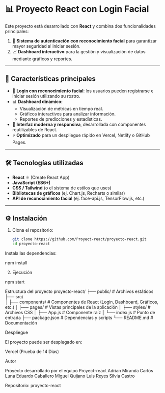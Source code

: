 # 📊 Proyecto React con Login Facial

Este proyecto está desarrollado con **React** y combina dos funcionalidades principales:  
1. 🔐 **Sistema de autenticación con reconocimiento facial** para garantizar mayor seguridad al iniciar sesión.  
2. 📈 **Dashboard interactivo** para la gestión y visualización de datos mediante gráficos y reportes.

---

## 🚀 Características principales

- 👤 **Login con reconocimiento facial**: los usuarios pueden registrarse e iniciar sesión utilizando su rostro.  
- 📊 **Dashboard dinámico**:  
  - Visualización de métricas en tiempo real.  
  - Gráficos interactivos para analizar información.  
  - Reportes de predicciones y estadísticas.  
- 🎨 **Interfaz moderna y responsiva**, desarrollada con componentes reutilizables de React.  
- ⚡ **Optimizado** para un despliegue rápido en Vercel, Netlify o GitHub Pages.

---

## 🛠️ Tecnologías utilizadas

- **React** ⚛️ (Create React App)  
- **JavaScript (ES6+)**  
- **CSS / Tailwind** (o el sistema de estilos que uses)  
- **Bibliotecas de gráficos** (ej. Chart.js, Recharts o similar)  
- **API de reconocimiento facial** (ej. face-api.js, TensorFlow.js, etc.)  

---
## ⚙️ Instalación

1. Clona el repositorio:

   ```bash
   git clone https://github.com/Proyect-react/proyecto-react.git
   cd proyecto-react
Instala las dependencias:

npm install

2. Ejecución

npm start

Estructura del proyecto
proyecto-react/
├── public/             # Archivos estáticos
├── src/                
│   ├── components/     # Componentes de React (Login, Dashboard, Gráficos, etc.)
│   ├── pages/          # Vistas principales de la aplicación
│   ├── styles/         # Archivos CSS
│   ├── App.js          # Componente raíz
│   └── index.js        # Punto de entrada
├── package.json        # Dependencias y scripts
└── README.md           # Documentación

Despliegue

El proyecto puede ser desplegado en:


Vercel (Prueba de 14 Dias)

Autor


Proyecto desarrollado por el equipo Proyect-react
Adrian Miranda
Carlos Luna
Eduardo Caballero
Miguel Quijano
Luis Reyes
Silvia Castro

Repositorio: proyecto-react

